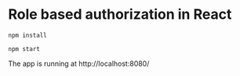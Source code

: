# Role based authorization in React

```
npm install
```

```
npm start
```

The app is running at http://localhost:8080/
